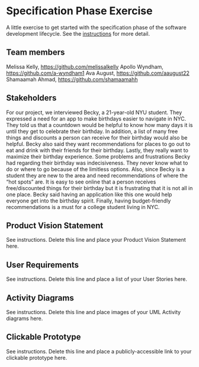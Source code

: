 # Specification Phase Exercise

A little exercise to get started with the specification phase of the software development lifecycle. See the [instructions](instructions.md) for more detail.

## Team members

Melissa Kelly, https://github.com/melissalkelly
Apollo Wyndham, https://github.com/a-wyndham1 
Ava August, https://github.com/aaugust22
Shamaamah Ahmad, https://github.com/shamaamahh

## Stakeholders

For our project, we interviewed Becky, a 21-year-old NYU student. They expressed a need for an app to make birthdays easier to navigate in NYC. They told us that a countdown would be helpful to know how many days it is until they get to celebrate their birthday. In addition, a list of many free things and discounts a person can receive for their birthday would also be helpful. Becky also said they want recommendations for places to go out to eat and drink with their friends for their birthday. Lastly, they really want to maximize their birthday experience. Some problems and frustrations Becky had regarding their birthday was indecisiveness. They never know what to do or where to go because of the limitless options. Also, since Becky is a student they are new to the area and need recommendations of where the “hot spots” are. It is easy to see online that a person receives free/discounted things for their birthday but it is frustrating that it is not all in one place. Becky said having an application like this one would help everyone get into the birthday spirit. Finally, having budget-friendly recommendations is a must for a college student living in NYC. 
## Product Vision Statement

See instructions. Delete this line and place your Product Vision Statement here.

## User Requirements

See instructions. Delete this line and place a list of your User Stories here.

## Activity Diagrams

See instructions. Delete this line and place images of your UML Activity diagrams here.

## Clickable Prototype

See instructions. Delete this line and place a publicly-accessible link to your clickable prototype here.

